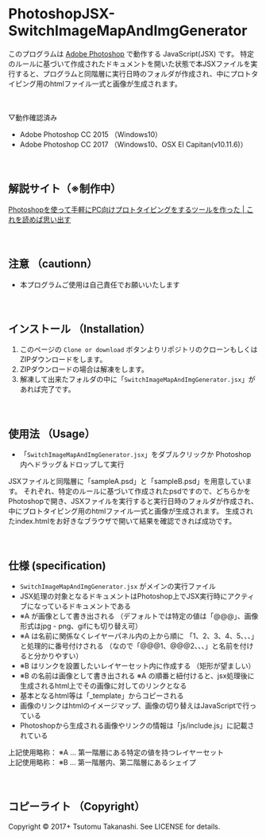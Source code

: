 # PhotoshopJSX-SwitchImageMapAndImgGenerator

このプログラムは [Adobe Photoshop](http://www.adobe.com/jp/products/photoshop.html) で動作する JavaScript(JSX) です。
特定のルールに基づいて作成されたドキュメントを開いた状態で本JSXファイルを実行すると、プログラムと同階層に実行日時のフォルダが作成され、中にプロトタイピング用のhtmlファイル一式と画像が生成されます。
<br><br><br>



▽動作確認済み
* Adobe Photoshop CC 2015 （Windows10）
* Adobe Photoshop CC 2017 （Windows10、OSX El Capitan(v10.11.6)）
<br><br><br>




## 解説サイト（※制作中）

[Photoshopを使って手軽にPC向けプロトタイピングをするツールを作った | これを読めば思い出す](http://www.koreyome.com/web/photoshop-jsx-switchimagemapandimggenerator/)
<br><br><br>




## 注意 （cautionn）

* 本プログラムご使用は自己責任でお願いいたします
<br><br><br>




## インストール （Installation）

1. このページの `Clone or download` ボタンよりリポジトリのクローンもしくはZIPダウンロードをします。
2. ZIPダウンロードの場合は解凍をします。
3. 解凍して出来たフォルダの中に「`SwitchImageMapAndImgGenerator.jsx`」があれば完了です。
<br><br><br>




## 使用法 （Usage）

* 「`SwitchImageMapAndImgGenerator.jsx`」をダブルクリックか Photoshop 内へドラッグ＆ドロップして実行

JSXファイルと同階層に「sampleA.psd」と「sampleB.psd」を用意しています。
それぞれ、特定のルールに基づいて作成されたpsdですので、どちらかをPhotoshopで開き、JSXファイルを実行すると実行日時のフォルダが作成され、中にプロトタイピング用のhtmlファイル一式と画像が生成されます。
生成されたindex.htmlをお好きなブラウザで開いて結果を確認できれば成功です。
<br><br><br>




## 仕様 (specification)

* `SwitchImageMapAndImgGenerator.jsx` がメインの実行ファイル
* JSX処理の対象となるドキュメントはPhotoshop上でJSX実行時にアクティブになっているドキュメントである
* ※A が画像として書き出される （デフォルトでは特定の値は「@@@」、画像形式はjpg - png、gifにも切り替え可）
* ※A は名前に関係なくレイヤーパネル内の上から順に 「1、2、3、4、5、、、」 と処理的に番号付けされる （なので「@@@1、@@@2、、、」と名前を付けると分かりやすい）
* ※B はリンクを設置したいレイヤーセット内に作成する （矩形が望ましい）
* ※B の名前は画像として書き出される ※A の順番と紐付けると、jsx処理後に生成されるhtml上でその画像に対してのリンクとなる
* 基本となるhtml等は「_template」からコピーされる
* 画像のリンクはhtmlのイメージマップ、画像の切り替えはJavaScriptで行っている
* Photoshopから生成される画像やリンクの情報は「js/include.js」に記載されている

上記使用略称： ※A … 第一階層にある特定の値を持つレイヤーセット  
上記使用略称： ※B … 第一階層内、第二階層にあるシェイプ
<br><br><br>




## コピーライト （Copyright）
Copyright © 2017+ Tsutomu Takanashi. See LICENSE for details.
